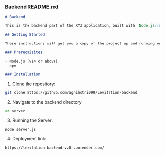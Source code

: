 
### Backend README.md

```markdown
# Backend

This is the backend part of the XYZ application, built with [Node.js](https://nodejs.org/) and [Express](https://expressjs.com/).

## Getting Started

These instructions will get you a copy of the project up and running on your local machine for development and testing purposes.

### Prerequisites

- Node.js (v14 or above)
- npm

### Installation
```

1. Clone the repository:

```bash
git clone https://github.com/agnihotri099/Levitation-backend
``` 

2. Navigate to the backend directory:
```bash
cd server
```

3. Running the Server:
```bash
node server.js
```

4. Deployment link:
```bash
https://levitation-backend-vz0r.onrender.com/
```
